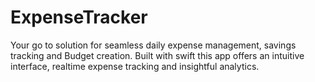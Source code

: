 # ExpenseTracker
Your go to solution for seamless daily expense management, savings tracking and Budget creation. Built with swift this app offers an intuitive interface, realtime expense tracking and insightful analytics. 
